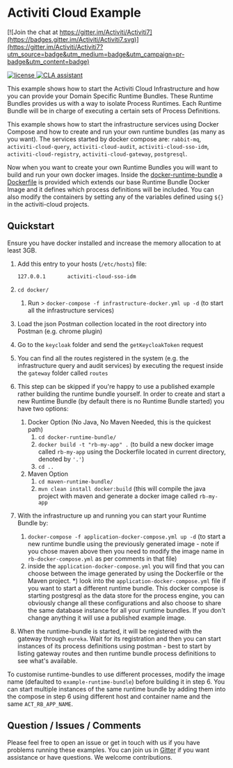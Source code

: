 # Activiti Cloud Example
[![Join the chat at https://gitter.im/Activiti/Activiti7](https://badges.gitter.im/Activiti/Activiti7.svg)](https://gitter.im/Activiti/Activiti7?utm_source=badge&utm_medium=badge&utm_campaign=pr-badge&utm_content=badge)

<p>
  <a href='https://github.com/Activiti/Activiti/blob/master/LICENSE.txt'>
       <img src='https://img.shields.io/hexpm/l/plug.svg' alt='license' />
  </a>
  <a href="https://cla-assistant.io/Activiti/Activiti"><img src="https://cla-assistant.io/readme/badge/Activiti/Activiti" alt="CLA assistant" /></a>
</p>

This example shows how to start the Activiti Cloud Infrastructure and how you can provide your Domain Specific Runtime Bundles.
These Runtime Bundles provides us with a way to isolate Process Runtimes. Each Runtime Bundle will be in charge of executing a certain sets of 
Process Definitions. 

This example shows how to start the infrastructure services using Docker Compose and how to create and run your own runtime bundles (as many as you want).
The services started by docker compose are: `rabbit-mq`, `activiti-cloud-query`, `activiti-cloud-audit`, `activiti-cloud-sso-idm`, `activiti-cloud-registry`, `activiti-cloud-gateway`, `postgresql`.

Now when you want to create your own Runtime Bundles you will want to build and run your own docker images. Inside the 
[docker-runtime-bundle](https://github.com/Activiti/activiti-cloud-examples/tree/master/docker-runtime-bundle) a 
[Dockerfile](https://github.com/Activiti/activiti-cloud-examples/blob/master/docker-runtime-bundle/Dockerfile) is provided which extends our base Runtime Bundle Docker Image and it defines which process definitions will 
be included. You can also modify the containers by setting any of the variables defined using `${}` in the activiti-cloud projects.

## Quickstart

Ensure you have docker installed and increase the memory allocation to at least 3GB.

1. Add this entry to your hosts (`/etc/hosts`) file:

    `127.0.0.1       activiti-cloud-sso-idm`
2. `cd docker/`
    1. Run > `docker-compose -f infrastructure-docker.yml up -d` (to start all the infrastructure services) 
3. Load the json Postman collection  located in the root directory into Postman (e.g. chrome plugin)
4. Go to the `keycloak` folder and send the `getKeycloakToken` request
5. You can find all the routes registered in the system (e.g. the infrastructure query and audit services) by executing the request inside the `gateway` folder called `routes`
6. This step can be skipped if you're happy to use a published example rather building the runtime bundle yourself. In order to create and start a new Runtime Bundle (by default there is no Runtime Bundle started) you have two options:
    1. Docker Option (No Java, No Maven Needed, this is the quickest path)
        1. `cd docker-runtime-bundle/` 
        2. `docker build -t "rb-my-app" .` (to build a new docker image called `rb-my-app` using the Dockerfile located in current directory, denoted by `'.'`)
        3. `cd ..`
    2. Maven Option
        1. `cd maven-runtime-bundle/` 
        2. `mvn clean install docker:build` (this will compile the java project with maven and generate a docker image called `rb-my-app`
              
7. With the infrastructure up and running you can start your Runtime Bundle by:
    1. `docker-compose -f application-docker-compose.yml up -d` (to start a new runtime bundle using the previously generated image - note if you chose maven above then you need to modify the image name in `rb-docker-compose.yml` as per comments in that file)
    2. inside the `application-docker-compose.yml` you will find that you can choose between the image generated by using the Dockerfile or the Maven project.
        *) look into the `application-docker-compose.yml` file if you want to start a different runtime bundle. This docker compose is starting
    postgresql as the data store for the process engine, you can obviously change all these configurations and also choose to share the
    same database instance for all your runtime bundles. If you don't change anything it will use a published example image.
8. When the runtime-bundle is started, it will be registered with the gateway through `eureka`. Wait for its registration and then you can start instances of its process definitions using postman - best to start by listing gateway routes and then runtime bundle process definitions to see what's available. 
    
To customise runtime-bundles to use different processes, modify the image name (defaulted to `example-runtime-bundle`) before building it in step 6. You can start multiple instances of the same runtime bundle by adding them into the compose in step 6 using different host and container name and the same `ACT_RB_APP_NAME`.
    
## Question / Issues / Comments
Please feel free to open an issue or get in touch with us if you have problems running these 
examples. You can join us in [Gitter](https://gitter.im/Activiti/Activiti7?utm_source=share-link&utm_medium=link&utm_campaign=share-link) if you want assistance or have questions. 
We welcome contributions.  
